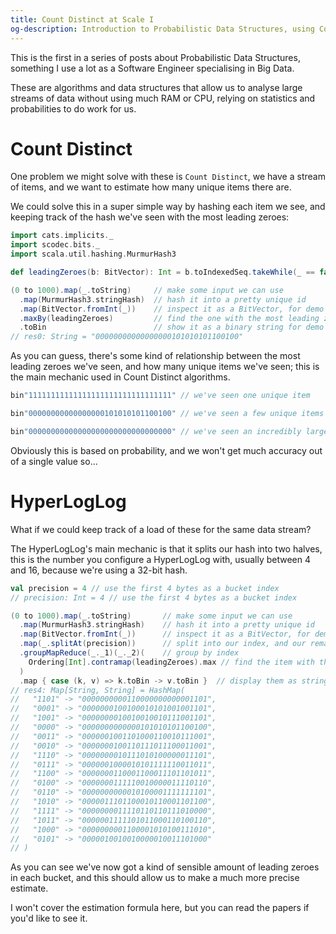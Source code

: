 ```yaml
---
title: Count Distinct at Scale I 
og-description: Introduction to Probabilistic Data Structures, using Count Distinct and introducing HyperLogLog.
---
```


This is the first in a series of posts about Probabilistic Data Structures, something I use a lot as a Software Engineer specialising in Big Data.

These are algorithms and data structures that allow us to analyse large streams of data without using much RAM or CPU, relying on statistics and probabilities to do work for us.

# Count Distinct

One problem we might solve with these is `Count Distinct`, we have a stream of items, and we want to estimate how many unique items there are.

We could solve this in a super simple way by hashing each item we see, and keeping track of the hash we've seen with the most leading zeroes: 


```scala
import cats.implicits._
import scodec.bits._
import scala.util.hashing.MurmurHash3

def leadingZeroes(b: BitVector): Int = b.toIndexedSeq.takeWhile(_ == false).size

(0 to 1000).map(_.toString)     // make some input we can use
  .map(MurmurHash3.stringHash)  // hash it into a pretty unique id
  .map(BitVector.fromInt(_))    // inspect it as a BitVector, for demo purposes
  .maxBy(leadingZeroes)         // find the one with the most leading zeroes
  .toBin                        // show it as a binary string for demo purpises
// res0: String = "00000000000000000101010101100100"
```

As you can guess, there's some kind of relationship between the most leading zeroes we've seen, and how many unique items we've seen; this is the main mechanic used in Count Distinct algorithms.

```scala
bin"11111111111111111111111111111111" // we've seen one unique item

bin"00000000000000000101010101100100" // we've seen a few unique items

bin"00000000000000000000000000000000" // we've seen an incredibly large number of unique items
```

Obviously this is based on probability, and we won't get much accuracy out of a single value so...

# HyperLogLog

What if we could keep track of a load of these for the same data stream?

The HyperLogLog's main mechanic is that it splits our hash into two halves, this is the number you configure a HyperLogLog with, usually between 4 and 16, because we're using a 32-bit hash.

```scala
val precision = 4 // use the first 4 bytes as a bucket index
// precision: Int = 4 // use the first 4 bytes as a bucket index

(0 to 1000).map(_.toString)       // make some input we can use
  .map(MurmurHash3.stringHash)    // hash it into a pretty unique id
  .map(BitVector.fromInt(_))      // inspect it as a BitVector, for demo purposes
  .map(_.splitAt(precision))      // split into our index, and our remaining hash
  .groupMapReduce(_._1)(_._2)(    // group by index
    Ordering[Int].contramap(leadingZeroes).max // find the item with the most leading zeroes in each bucket
  )       
  .map { case (k, v) => k.toBin -> v.toBin }  // display them as strings for demo purposes
// res4: Map[String, String] = HashMap(
//   "1101" -> "0000000000110000000000001101",
//   "0001" -> "0000000100100010101001001101",
//   "1001" -> "0000000010010010010111001101",
//   "0000" -> "0000000000000101010101100100",
//   "0011" -> "0000001001101000110010111001",
//   "0010" -> "0000000100110111011100011001",
//   "1110" -> "0000000010111010100000011101",
//   "0111" -> "0000001000010101111110011011",
//   "1100" -> "0000000110001100011101101011",
//   "0100" -> "0000000111110010000011110110",
//   "0110" -> "0000000000010100001111111101",
//   "1010" -> "0000011101100010110001101100",
//   "1111" -> "0000000011110110110111010000",
//   "1011" -> "0000001111101011000110100110",
//   "1000" -> "0000000001100001010100111010",
//   "0101" -> "0000010010010000010011101000"
// )
```

As you can see we've now got a kind of sensible amount of leading zeroes in each bucket, and this should allow us to make a much more precise estimate.

I won't cover the estimation formula here, but you can read the papers if you'd like to see it.
